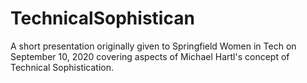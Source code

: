 # TechnicalSophistican

A short presentation originally given to Springfield Women in Tech on September 10, 2020 covering aspects of Michael Hartl's concept of Technical Sophistication.
